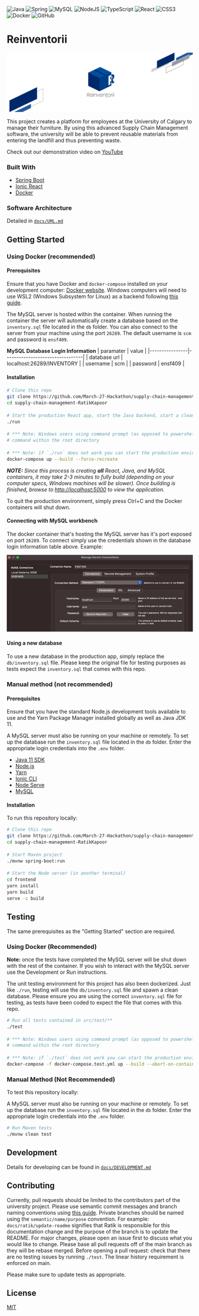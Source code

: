 <img alt="Java" src="https://img.shields.io/badge/java-%23ED8B00.svg?&style=for-the-badge&logo=java&logoColor=white"/> <img alt="Spring" src="https://img.shields.io/badge/spring%20-%236DB33F.svg?&style=for-the-badge&logo=spring&logoColor=white"/> <img alt="MySQL" src="https://img.shields.io/badge/mysql-%2300f.svg?&style=for-the-badge&logo=mysql&logoColor=white"/> <img alt="NodeJS" src="https://img.shields.io/badge/node.js%20-%2343853D.svg?&style=for-the-badge&logo=node.js&logoColor=white"/> <img alt="TypeScript" src="https://img.shields.io/badge/typescript%20-%23007ACC.svg?&style=for-the-badge&logo=typescript&logoColor=white"/> <img alt="React" src="https://img.shields.io/badge/react%20-%2320232a.svg?&style=for-the-badge&logo=react&logoColor=%2361DAFB"/> <img alt="CSS3" src="https://img.shields.io/badge/css3%20-%231572B6.svg?&style=for-the-badge&logo=css3&logoColor=white"/> <img alt="Docker" src="https://img.shields.io/badge/docker%20-%230db7ed.svg?&style=for-the-badge&logo=docker&logoColor=white"/> <img alt="GitHub" src="https://img.shields.io/badge/github%20-%23121011.svg?&style=for-the-badge&logo=github&logoColor=white"/>

# Reinventorii

![Header](docs/header.png)

This project creates a platform for employees at the University of Calgary to manage their furniture. By using this advanced Supply Chain Management software, the university will be able to prevent reusable materials from entering the landfill and thus preventing waste.

Check out our demonstration video on [YouTube](https://youtu.be/KbdvFVaVgr0)

### Built With

- [Spring Boot](https://spring.io/projects/spring-boot)
- [Ionic React](https://ionicframework.com)
- [Docker](https://www.docker.com)

### Software Architecture

Detailed in [`docs/UML.md`](docs/UML.md)

## Getting Started

### Using Docker (recommended)

#### Prerequisites

Ensure that you have Docker and `docker-compose` installed on your development computer: [Docker website](https://www.docker.com). Windows computers will need to use WSL2 (Windows Subsystem for Linux) as a backend following [this guide](https://docs.docker.com/docker-for-windows/wsl/).

The MySQL server is hosted within the container. When running the container the server will automatically create a database based on the `inventory.sql` file located in the `db` folder. You can also connect to the server from your machine using the port `26289`. The default username is `scm` and password is `ensf409`.

**MySQL Database Login Information**
| paramater | value |
|----------------|---------------------------------|
| database url | localhost:26289/INVENTORY |
| username | scm |
| password | ensf409 |

#### Installation

```bash
# Clone this repo
git clone https://github.com/March-27-Hackathon/supply-chain-management-RatikKapoor.git
cd supply-chain-management-RatikKapoor

# Start the production React app, start the Java backend, start a clean MySQL Server
./run

# *** Note: Windows users using command prompt (as opposed to powershell or git bash) can simply use the `run`
# command within the root directory

# *** Note: if `./run` does not work you can start the production environment using the following command ***
docker-compose up --build --force-recreate
```

_**NOTE:** Since this process is creating **all** React, Java, and MySQL containers, it may take 2-3 minutes to fully build (depending on your computer specs, Windows machines will be slower). Once building is finished, browse to [http://localhost:5000](http://localhost:5000) to view the application._

To quit the production environment, simply press Ctrl+C and the Docker containers will shut down.

#### Connecting with MySQL workbench

The docker container that's hosting the MySQL server has it's port exposed on port `26289`. To connect simply use the credentials shown in the database login information table above. Example:

![MySQL Workbench Example](docs/mysqlworkbench.png)

#### Using a new database

To use a new database in the production app, simply replace the `db/inventory.sql` file. Please keep the original file for testing purposes as tests expect the `inventory.sql` that comes with this repo.

### Manual method (not recommended)

#### Prerequisites

Ensure that you have the standard Node.js development tools available to use and the Yarn Package Manager installed globally as well as Java JDK 11.

A MySQL server must also be running on your machine or remotely. To set up the database run the `inventory.sql` file located in the `db` folder. Enter the appropriate login credentials into the `.env` folder.

- [Java 11 SDK](https://www.oracle.com/ca-en/java/technologies/javase-jdk11-downloads.html)
- [Node.js](https://nodejs.org/en/)
- [Yarn](https://yarnpkg.com)
- [Ionic CLI](https://ionicframework.com/docs/cli)
- [Node Serve](https://www.npmjs.com/package/serve)
- [MySQL](https://dev.mysql.com/downloads/mysql/)

#### Installation

To run this repository locally:

```bash
# Clone this repo
git clone https://github.com/March-27-Hackathon/supply-chain-management-RatikKapoor.git
cd supply-chain-management-RatikKapoor

# Start Maven project
./mvnw spring-boot:run

# Start the Node server (in another terminal)
cd frontend
yarn install
yarn build
serve -s build
```

## Testing

The same prerequisites as the "Getting Started" section are required.

### Using Docker (Recommended)

**Note:** once the tests have completed the MySQL server will be shut down with the rest of the container. If you wish to interact with the MySQL server use the Development or Run instructions.

The unit testing environment for this project has also been dockerized. Just like `./run`, testing will use the `db/inventory.sql` file and spawn a clean database. Please ensure you are using the correct `inventory.sql` file for testing, as tests have been coded to expect the file that comes with this repo.

```bash
# Run all tests contained in src/test/**
./test

# *** Note: Windows users using command prompt (as opposed to powershell or git bash) can simply use the `test`
# command within the root directory

# *** Note: if `./test` does not work you can start the production environment using the following command ***
docker-compose -f docker-compose.test.yml up --build --abort-on-container-exit --force-recreate
```

### Manual Method (Not Recommended)

To test this repository locally:

A MySQL server must also be running on your machine or remotely. To set up the database run the `inventory.sql` file located in the `db` folder. Enter the appropriate login credentials into the `.env` folder.

```bash
# Run Maven tests
./mvnw clean test
```

## Development

Details for developing can be found in [`docs/DEVELOPMENT.md`](docs/DEVELOPMENT.md)

## Contributing

Currently, pull requests should be limited to the contributors part of the university project. Please use semantic commit messages and branch naming conventions using [this guide](https://www.conventionalcommits.org/en/v1.0.0/). Private branches should be named using the `semantic/name/purpose` convention. For example: `docs/ratik/update-readme` signifies that Ratik is responsible for this documentation change and the purpose of the branch is to update the README. For major changes, please open an issue first to discuss what you would like to change. Please base all pull requests off of the main branch as they will be rebase merged. Before opening a pull request: check that there are no testing issues by running `./test`. The linear history requirement is enforced on main.

Please make sure to update tests as appropriate.

## License

[MIT](https://choosealicense.com/licenses/mit/)
